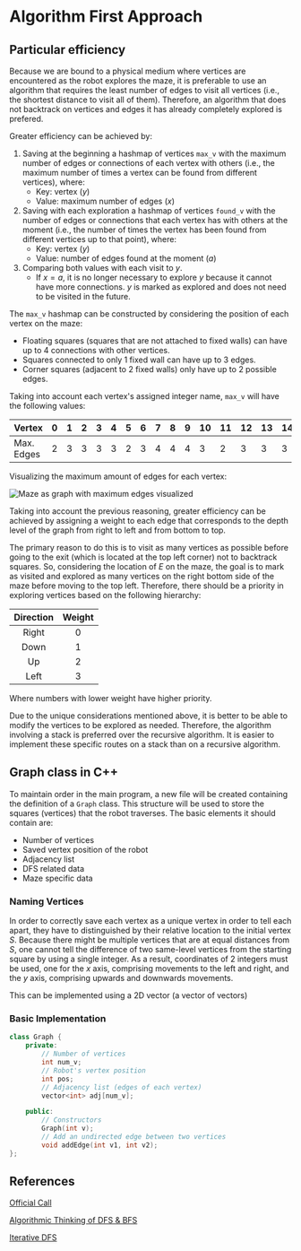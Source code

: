 # Algorithm First Approach
## Particular efficiency
Because we are bound to a physical medium where vertices are encountered as the robot explores the maze, it is preferable to use an algorithm that requires the least number of edges to visit all vertices (i.e., the shortest distance to visit all of them). Therefore, an algorithm that does not backtrack on vertices and edges it has already completely explored is prefered.

Greater efficiency can be achieved by:

1. Saving at the beginning a hashmap of vertices `max_v` with the maximum number of edges or connections of each vertex with others (i.e., the maximum number of times a vertex can be found from different vertices), where:
    * Key: vertex $(y)$
    * Value: maximum number of edges $(x)$
2. Saving with each exploration a hashmap of vertices `found_v` with the number of edges or connections that each vertex has with others at the moment (i.e., the number of times the vertex has been found from different vertices up to that point), where:
    * Key: vertex $(y)$
    * Value: number of edges found at the moment $(a)$
3. Comparing both values with each visit to $y$.
    * If $x=a$, it is no longer necessary to explore $y$ because it cannot have more connections. $y$ is marked as explored and does not need to be visited in the future.

The `max_v` hashmap can be constructed by considering the position of each vertex on the maze:
- Floating squares (squares that are not attached to fixed walls) can have up to 4 connections with other vertices.
- Squares connected to only 1 fixed wall can have up to 3 edges.
- Corner squares (adjacent to 2 fixed walls) only have up to 2 possible edges.

Taking into account each vertex's assigned integer name, `max_v` will have the following values:

| Vertex | 0 | 1 | 2 | 3 | 4 | 5 | 6 | 7 | 8 | 9 | 10 | 11 | 12 | 13 | 14 | 15 |
| - | - | - | - | - | - | - | - | - | - | - | - | - | - | - | - | - |
| Max. Edges | 2 | 3 | 3 | 3 | 3 | 2 | 3 | 4 | 4 | 4 | 3 | 2 | 3 | 3 | 3 | 2 |

Visualizing the maximum amount of edges for each vertex:

![Maze as graph with maximum edges visualized](../../media/max_edges.png "Maze as graph with maximum edges visualized")

Taking into account the previous reasoning, greater efficiency can be achieved by assigning a weight to each edge that corresponds to the depth level of the graph from right to left and from bottom to top.

The primary reason to do this is to visit as many vertices as possible before going to the exit (which is located at the top left corner) not to backtrack squares. So, considering the location of $E$ on the maze, the goal is to mark as visited and explored as many vertices on the right bottom side of the maze before moving to the top left. Therefore, there should be a priority in exploring vertices based on the following hierarchy:

| Direction | Weight |
| :-: | :-: |
| Right | $0$ |
| Down | $1$
| Up | $2$ |
| Left | $3$ |

Where numbers with lower weight have higher priority.

Due to the unique considerations mentioned above, it is better to be able to modify the vertices to be explored as needed. Therefore, the algorithm involving a stack is preferred over the recursive algorithm. It is easier to implement these specific routes on a stack than on a recursive algorithm.

## Graph class in C++

To maintain order in the main program, a new file will be created containing the definition of a ```Graph``` class. This structure will be used to store the squares (vertices) that the robot traverses. The basic elements it should contain are:
* Number of vertices
* Saved vertex position of the robot
* Adjacency list
* DFS related data
* Maze specific data

### Naming Vertices
In order to correctly save each vertex as a unique vertex in order to tell each apart, they have to distinguished by their relative location to the initial vertex $S$. Because there might be multiple vertices that are at equal distances from $S$, one cannot tell the difference of two same-level vertices from the starting square by using a single integer. As a result, coordinates of 2 integers must be used, one for the $x$ axis, comprising movements to the left and right, and the $y$ axis, comprising upwards and downwards movements.

This can be implemented using a 2D vector (a vector of vectors)

<!-- 
### Integrating DFS

LEFT TO EDIT

The `Graph` class needs to store multiple structures and data types used by the DFS algorithm, which should be initialized with the known values. Since the location of the $S$ square in the maze is unknown, it's more convenient to designate the root vertex as $S$ and label it as 0. The subsequent encountered vertices can be named as consecutive integers ($1, 2, 3, \dots, n-1$), where $n$ represents the total number of vertices in the graph. In the case of Zone A, $n=16$.
 -->

### Basic Implementation

```cpp
class Graph {
    private:
        // Number of vertices
        int num_v;
        // Robot's vertex position
        int pos;
        // Adjacency list (edges of each vertex)
        vector<int> adj[num_v];

    public:
        // Constructors
        Graph(int v);
        // Add an undirected edge between two vertices
        void addEdge(int v1, int v2);
};
```

## References

[Official Call](../Candidates%202023.pdf)

[Algorithmic Thinking of DFS & BFS](https://www.youtube.com/watch?v=pcKY4hjDrxk&ab_channel=AbdulBari)

[Iterative DFS](https://www.geeksforgeeks.org/iterative-depth-first-traversal/)